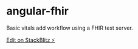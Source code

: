 # angular-fhir

Basic vitals add workflow using a FHIR test server. 

[Edit on StackBlitz ⚡️](https://stackblitz.com/edit/angular-katxag)
